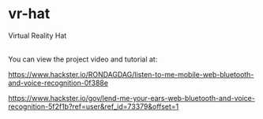 # vr-hat
Virtual Reality Hat


</br>
You can view the project video and tutorial at:

https://www.hackster.io/RONDAGDAG/listen-to-me-mobile-web-bluetooth-and-voice-recognition-0f388e

https://www.hackster.io/gov/lend-me-your-ears-web-bluetooth-and-voice-recognition-5f2f1b?ref=user&ref_id=73379&offset=1
